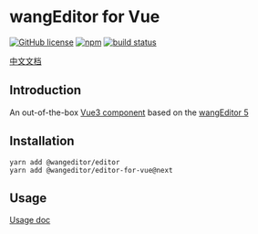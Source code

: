 # wangEditor for Vue

[![GitHub license](https://img.shields.io/badge/license-MIT-blue.svg)](https://github.com/facebook/react/blob/main/LICENSE) [![npm](https://img.shields.io/npm/v/@wangeditor/editor-for-vue.svg)](https://www.npmjs.com/package/@wangeditor/editor-for-vue/v/next) [![build status](https://github.com/wangeditor-team/wangEditor-for-vue3/actions/workflows/npm-publish.yml/badge.svg?branch=main)](https://github.com/wangeditor-team/wangEditor-for-vue3/actions)

[中文文档](./README.md)

## Introduction

An out-of-the-box [Vue3 component](https://www.wangeditor.com/v5/for-frame.html#vue3)
based on the [wangEditor 5](https://www.wangeditor.com/v5/for-frame.html#vue3)

## Installation

```shell
yarn add @wangeditor/editor
yarn add @wangeditor/editor-for-vue@next
```

## Usage

[Usage doc](https://www.wangeditor.com/en/v5/for-frame.html#vue3)
